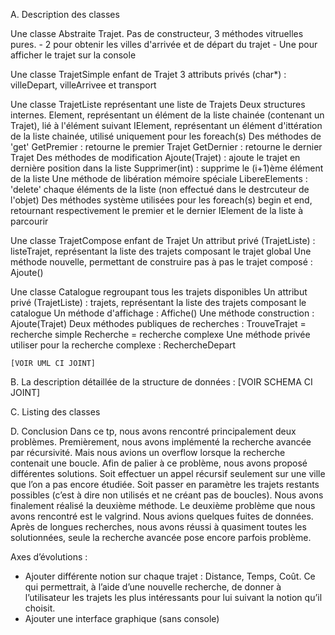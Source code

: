 A. Description des classes 

  Une classe Abstraite Trajet. 
    Pas de constructeur, 
    3 méthodes vitruelles pures.
      - 2 pour obtenir les villes d'arrivée et de départ du trajet
      - Une pour afficher le trajet sur la console
    
  Une classe TrajetSimple enfant de Trajet
    3 attributs privés (char*) : villeDepart, villeArrivee et transport
   
  Une classe TrajetListe représentant une liste de Trajets
    Deux structures internes.
      Element, représentant un élément de la liste chainée (contenant un Trajet), lié à l'élément suivant
      IElement, représentant un élément d'ittération de la liste chainée, utilisé uniquement pour les foreach(s)
    Des méthodes de 'get' 
      GetPremier : retourne le premier Trajet
      GetDernier : retourne le dernier Trajet
    Des méthodes de modification
      Ajoute(Trajet) : ajoute le trajet en dernière position dans la liste
      Supprimer(int) : supprime le (i+1)ème élément de la liste
    Une méthode de libération mémoire spéciale 
      LibereElements : 'delete' chaque éléments de la liste (non effectué dans le destrcuteur de l'objet)
    Des méthodes système utilisées pour les foreach(s) 
      begin et end, retournant respectivement le premier et le dernier IElement de la liste à parcourir
   
  
  Une classe TrajetCompose enfant de Trajet
    Un attribut privé (TrajetListe) : listeTrajet, représentant la liste des trajets composant le trajet global
    Une méthode nouvelle, permettant de construire pas à pas le trajet composé : Ajoute()
    
  Une classe Catalogue regroupant tous les trajets disponibles
    Un attribut privé (TrajetListe) : trajets, représentant la liste des trajets composant le catalogue
    Un méthode d'affichage : Affiche()
    Une méthode construction : Ajoute(Trajet)
    Deux méthodes publiques de recherches : 
      TrouveTrajet = recherche simple
      Recherche = recherche complexe
    Une méthode privée utiliser pour la recherche complexe : RechercheDepart
    
    [VOIR UML CI JOINT]
   
B. La description détaillée de la structure de données :
    [VOIR SCHEMA CI JOINT] 
    
C. Listing des classes

D. Conclusion 
    Dans ce tp, nous avons rencontré principalement deux problèmes.
  Premièrement, nous avons implémenté la recherche avancée par récursivité. Mais nous avions un overflow lorsque la recherche contenait une boucle. Afin de palier à ce problème, nous avons proposé différentes solutions. Soit effectuer un appel récursif seulement sur une ville que l’on a pas encore étudiée. Soit passer en paramètre les trajets restants possibles (c’est à dire non utilisés et ne créant pas de boucles). Nous avons finalement réalisé la deuxième méthode.
  Le deuxième problème que nous avons rencontré est le valgrind. Nous avions quelques fuites de données. Après de longues recherches, nous avons réussi à quasiment toutes les solutionnées, seule la recherche avancée pose encore parfois problème.

  Axes d’évolutions :
- Ajouter différente notion sur chaque trajet : Distance, Temps, Coût. Ce qui permettrait, à l’aide d’une nouvelle recherche, de donner à l’utilisateur les trajets les plus intéressants pour lui suivant la notion qu’il choisit.
- Ajouter une interface graphique (sans console)
